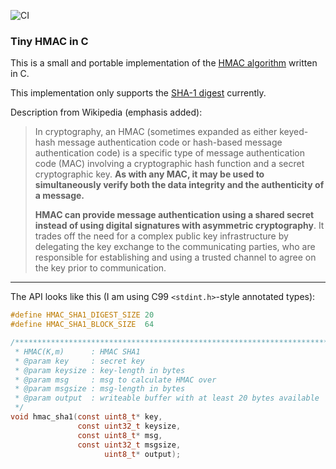 ![CI](https://github.com/kokke/tiny-HMAC-c/actions/workflows/c-cpp.yml/badge.svg)

### Tiny HMAC in C

This is a small and portable implementation of the [HMAC algorithm](https://en.wikipedia.org/wiki/HMAC) written in C. 

This implementation only supports the [SHA-1 digest](https://en.wikipedia.org/wiki/SHA-1) currently.

Description from Wikipedia (emphasis added):

> In cryptography, an HMAC (sometimes expanded as either keyed-hash message authentication code or hash-based message authentication code) is a specific type of message authentication code (MAC) involving a cryptographic hash function and a secret cryptographic key. **As with any MAC, it may be used to simultaneously verify both the data integrity and the authenticity of a message.**
> 
> **HMAC can provide message authentication using a shared secret instead of using digital signatures with asymmetric cryptography**. It trades off the need for a complex public key infrastructure by delegating the key exchange to the communicating parties, who are responsible for establishing and using a trusted channel to agree on the key prior to communication.

---

The API looks like this (I am using C99 `<stdint.h>`-style annotated types):

```C
#define HMAC_SHA1_DIGEST_SIZE 20
#define HMAC_SHA1_BLOCK_SIZE  64

/***********************************************************************'
 * HMAC(K,m)      : HMAC SHA1
 * @param key     : secret key
 * @param keysize : key-length in bytes
 * @param msg     : msg to calculate HMAC over
 * @param msgsize : msg-length in bytes
 * @param output  : writeable buffer with at least 20 bytes available
 */
void hmac_sha1(const uint8_t* key, 
               const uint32_t keysize,
               const uint8_t* msg,
               const uint32_t msgsize,
                     uint8_t* output);
```
